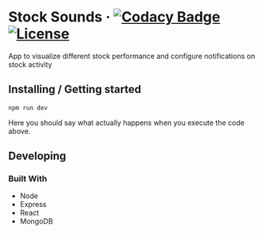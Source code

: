 
# Stock Sounds &middot; [![Codacy Badge](https://api.codacy.com/project/badge/Grade/0eddb09ffe624f8da58a2221cb19f99c)](https://www.codacy.com/app/taylor_2/stock-sounds?utm_source=github.com&amp;utm_medium=referral&amp;utm_content=tdarnett/stock-sounds&amp;utm_campaign=Badge_Grade) [![License](https://img.shields.io/badge/License-Apache%202.0-blue.svg)](https://github.com/tdarnett/stock-sounds/blob/master/LICENSE.md)

App to visualize different stock performance and configure notifications on stock activity 

## Installing / Getting started


```shell
npm run dev
```

Here you should say what actually happens when you execute the code above.

## Developing

### Built With
- Node
- Express
- React
- MongoDB

